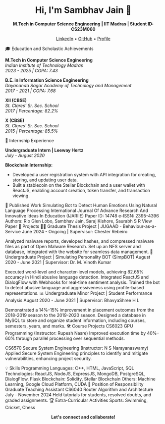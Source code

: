 <h1 align="center">Hi, I'm Sambhav Jain 👋</h1>
<p align="center">
  <strong>M.Tech in Computer Science Engineering | IIT Madras | Student ID: CS23M060</strong>
</p>
<p align="center">
  <a href="#LinkedIn">LinkedIn</a> •
  <a href="#GitHub">GitHub</a> •
  <a href="#Profile">Profile</a>
</p>
🎓 Education and Scholastic Achievements

**M.Tech in Computer Science Engineering**  
*Indian Institute of Technology Madras*  
*2023 - 2025 | CGPA: 7.43*

**B.E. in Information Science Engineering**  
*Dayananda Sagar Academy of Technology and Management*  
*2017 - 2021 | CGPA: 7.68*

**XII (CBSE)**  
*St. Clares’ Sr. Sec. School*  
*2017 | Percentage: 82.2%*

**X (CBSE)**  
*St. Clares’ Sr. Sec. School*  
*2015 | Percentage: 85.5%*

💼 Internship Experience

**Undergraduate Intern | Leeway Hertz**  
*July - August 2020*

**Blockchain Internship:**
- Developed a user registration system with API integration for creating, storing, and updating user data.
- Built a stablecoin on the Stellar Blockchain and a user wallet with ReactJS, enabling account creation, token transfer, and transaction viewing.

📜 Published Work
Simulating Bot to Detect Human Emotions Using Natural Language Processing
International Journal Of Advance Research And Innovative Ideas In Education (IJARIIE)
Paper ID: 14748
e-ISSN: 2395-4396
Authors: Rio Glen Lobo, Sambhav Jain, Saraj Kishore, Saurabh S R
View Paper
🔬 Projects
🧑‍💻 Graduate Thesis Project | JUGAAD - Behaviour-as-a-Service
June 2024 - Ongoing | Supervisor: Chester Rebeiro

Analyzed malware reports, developed hashes, and compressed malware files as part of Open Malware Research.
Set up an NFS server and database, integrated with the website for seamless data management.
🤖 Undergraduate Project | Simulating Personality BOT (SimpBOT)
August 2020 - June 2021 | Supervisor: Dr. M. Vinoth Kumar

Executed word-level and character-level models, achieving 82.65% accuracy in Hindi abusive language detection.
Integrated ReactJS and DialogFlow with Webhooks for real-time sentiment analysis.
Trained the bot to detect abusive language and aggressiveness using profile-based representations.
📊 Undergraduate Minor Project | Student Performance Analysis
August 2020 - June 2021 | Supervisor: BhavyaShree H L

Demonstrated a 14%–15% improvement in placement outcomes from the 2018-2019 season to the 2019-2020 season.
Designed a database in MySQL to store and organize student information, including courses, semesters, years, and marks.
🛠️ Course Projects
CS6023 GPU Programming (Instructor: Rupesh Nasre)
Improved execution time by 40%–60% through parallel processing over sequential methods.

CS6570 Secure System Engineering (Instructor: N S Narayanaswamy)
Applied Secure System Engineering principles to identify and mitigate vulnerabilities, enhancing project security.

💡 Skills
Programming Languages: C++, HTML, JavaScript, SQL
Technologies: ReactJS, NodeJS, ExpressJS, MongoDB, PostgreSQL, DialogFlow, Flask
Blockchain: Solidity, Stellar Blockchain
Others: Machine Learning, Google Cloud Platform, CUDA
🏅 Position of Responsibility
Graduate Teaching Assistant
CS6040 Router Algorithm and Architecture
July - November 2024
Held tutorials for students, resolved doubts, and graded assignments.
🏆 Extra-Curricular Activities
Sports: Swimming, Cricket, Chess
<p align="center">
  <strong>Let's connect and collaborate!</strong>
</p>
